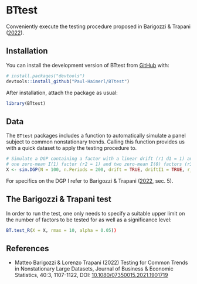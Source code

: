 
<!-- README.md is generated from README.Rmd. Please edit that file -->

# BTtest

<!-- badges: start -->
<!-- [![CRAN\_Version\_Badge](http://www.r-pkg.org/badges/version/BTtest)](https://cran.r-project.org/package=BTtest) -->
<!-- [![CRAN\_Downloads\_Badge](https://cranlogs.r-pkg.org/badges/grand-total/BTtest)](https://cran.r-project.org/package=BTtest) -->
<!-- badges: end -->

Conveniently execute the testing procedure proposed in Barigozzi &
Trapani ([2022](https://doi.org/10.1080/07350015.2021.1901719)).

## Installation

You can install the development version of BTtest from
[GitHub](https://github.com/) with:

``` r
# install.packages("devtools")
devtools::install_github("Paul-Haimerl/BTtest")
```

After installation, attach the package as usual:

``` r
library(BTtest)
```

## Data

The `BTtest` packages includes a function to automatically simulate a
panel subject to common nonstationary trends. Calling this function
provides us with a quick dataset to apply the testing procedure to.

``` r
# Simulate a DGP containing a factor with a linear drift (r1 d1 = 1) and I(1) process (d2 = 1), 
# one zero-mean I(1) factor (r2 = 1) and two zero-mean I(0) factors (r3 = 2)
X <- sim.DGP(N = 100, n.Periods = 200, drift = TRUE, driftI1 = TRUE, r_I1 = 2, r_I0 = 2)
```

For specifics on the DGP I refer to Barigozzi & Trapani
([2022](https://doi.org/10.1080/07350015.2021.1901719), sec. 5).

## The Barigozzi & Trapani test

In order to run the test, one only needs to specify a suitable upper
limit on the number of factors to be tested for as well as a
significance level:

``` r
BT.test_R(X = X, rmax = 10, alpha = 0.05))
```

## References

- Matteo Barigozzi & Lorenzo Trapani (2022) Testing for Common Trends in
  Nonstationary Large Datasets, Journal of Business & Economic
  Statistics, 40:3, 1107-1122, DOI:
  [10.1080/07350015.2021.1901719](https://doi.org/10.1080/07350015.2021.1901719)
